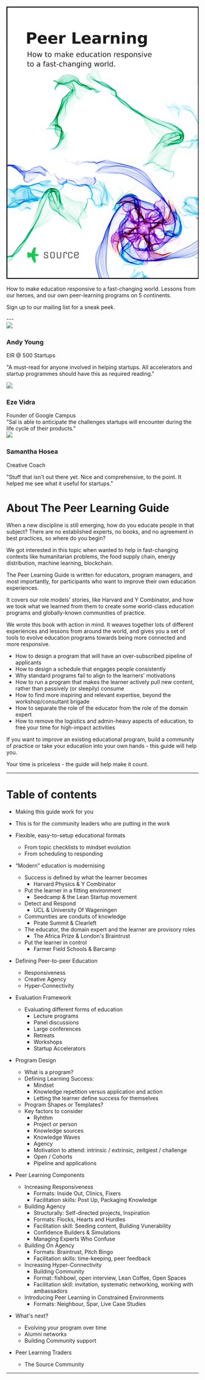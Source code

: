 <div class="cover">
  <a href="http://sendy.source.institute/subscription?f=iVTKAVDr7ah0oAQw8v8qOzCSdTEgCHxk84XgPNfwU0GqBmD3qYraY6azokrrzn9iml4qp15wodg0qDyNkLeo892w"><img src="public/img/peerlearningguidecover.png"></a>
</div>

How to make education responsive to a fast-changing world. Lessons from our heroes, and our own peer-learning programs on 5 continents.

Sign up to our mailing list for a sneak peek.

<div style="clear: right;"></div>
---

<div class="testimonial">
  <img src="public/img/andy.jpg">
  <h3>Andy Young</h3>
  <div class="title">EIR @ 500 Startups</div>

"A must-read for anyone involved in helping startups. All accelerators and startup programmes should have this as required reading."
</div>

<div class="testimonial">
  <img src="public/img/eze.jpg">
  <h3>Eze Vidra</h3>
  <div class="title"> Founder of Google Campus</div>
  "Sal is able to anticipate the challenges startups will encounter during the life cycle of their products."
</div>

<div class="testimonial">
  <img src="public/img/samantha.jpg">
  <h3>Samantha Hosea</h3>
  <div class="title">Creative Coach</div>

  "Stuff that isn't out there yet. Nice and comprehensive, to the point. It helped me see what it useful for startups."
</div>


<div style="clear: left;"></div>

<div class="share"></div>

# About The Peer Learning Guide

When a new discipline is still emerging, how do you educate people in that subject?  There are no established experts, no books,  and no agreement in best practices, so where do you begin?

We got interested in this topic when wanted to help in fast-changing contexts like humanitarian problems, the food supply chain, energy distribution, machine learning, blockchain.

The Peer Learning Guide is written for educators, program managers, and most importantly, for participants who want to improve their own education experiences.

It covers our role models' stories, like Harvard and Y Combinator, and how we took what we learned from them to create some world-class education programs and globally-known communities of practice.

We wrote this book with action in mind.  It weaves together lots of different experiences and lessons from around the world, and gives you a set of tools to evolve education programs towards being more connected and more responsive.  

* How to design a program that will have an over-subscribed pipeline of applicants
* How to design a schedule that engages people consistently
* Why standard programs fail to align to the learners' motivations
* How to run a program that makes the learner actively pull new content, rather than passively (or sleepily) consume
* How to find more inspiring and relevant expertise, beyond the workshop/consultant brigade
* How to separate the role of the educator from the role of the domain expert
* How to remove the logistics and admin-heavy aspects of education, to free your time for high-impact activities

If you want to improve an existing educational program, build a community of practice or take your education into your own hands - this guide will help you.

Your time is priceless - the guide will help make it count.

<div class="cta"> </div> 


---

# Table of contents

* Making this guide work for you
* This is for the community leaders who are putting in the work

* Flexible, easy-to-setup educational formats
	* From topic checklists to mindset evolution
	* From scheduling to responding

* “Modern” education is modernising
  * Success is defined by what the learner becomes
    * Harvard Physics & Y Combinator
  * Put the learner in a fitting environment
    * Seedcamp & the Lean Startup movement
  * Detect and Respond
    * UCL & University Of Wageningen
  * Communities are conduits of knowledge
    * Pirate Summit & Clearleft 
  * The educator, the domain expert and the learner are provisory roles
    * The Africa Prize & London's Braintrust
  * Put the learner in control
    * Farmer Field Schools & Barcamp

* Defining Peer-to-peer Education
  * Responsiveness
  * Creative Agency
  * Hyper-Connectivity

* Evaluation Framework
  * Evaluating different forms of education
    * Lecture programs
    * Panel discussions
    * Large conferences
    * Retreats
    * Workshops
    * Startup Accelerators

* Program Design
  * What is a program?
  * Defining Learning Success:
    * Mindset
    * Knowledge repetition versus application and action
    * Letting the learner define success for themselves
  * Program Shapes or Templates?
  * Key factors to consider
    * Ryhthm
    * Project or person
    * Knowledge sources
    * Knowledge Waves 
    * Agency 
    * Motivation to attend: intrinsic / extrinsic, zeitgiest / challenge
    * Open / Cohorts
    * Pipeline and applications

* Peer Learning Components
  * Increasing Responsiveness
    * Formats: Inside Out, Clinics, Fixers
    * Facilitation skills: Post Up, Packaging Knowledge
  * Building Agency
    * Structurally: Self-directed projects,  Inspiration
    * Formats: Flocks, Hearts and Hurdles
    * Facilitation skill: Seeding content, Building Vunerability
    * Confidence Builders & Simulations
    * Managing Experts Who Confuse
  * Building On Agency
    * Formats: Braintrust, Pitch Bingo
    * Facilitation skills: time-keeping, peer feedback
  * Increasing Hyper-Connectivity
    * Building Community
    * Format: fishbowl, open interview, Lean Coffee, Open Spaces
    * Facilitation skill: invitation, systematic networking, working with ambassadors
  * Introducing Peer Learning in Constrained Environments
    * Formats: Neighbour, Spar, Live Case Studies

* What's next?
    * Evolving your program over time
    * Alumni networks
    * Building Community support

* Peer Learning Traders
  * The Source Community

---

